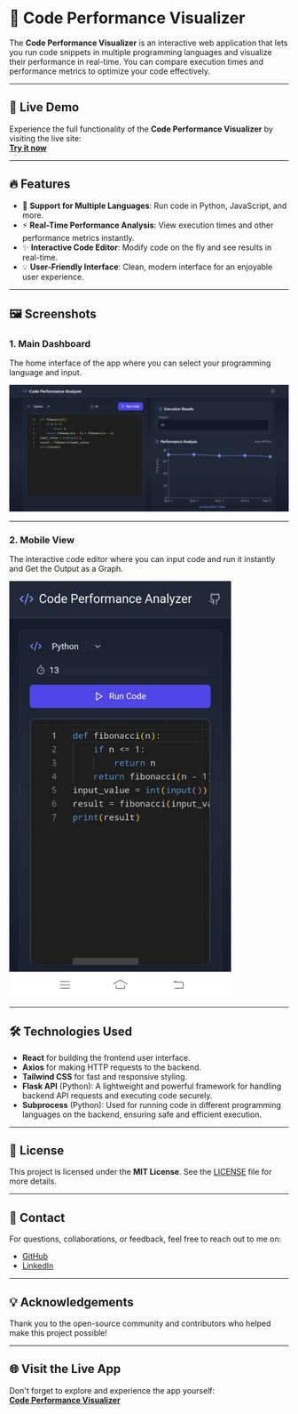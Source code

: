 # 🎯 **Code Performance Visualizer**

The **Code Performance Visualizer** is an interactive web application that lets you run code snippets in multiple programming languages and visualize their performance in real-time. You can compare execution times and performance metrics to optimize your code effectively.

---

## 🚀 **Live Demo**

Experience the full functionality of the **Code Performance Visualizer** by visiting the live site:  
[**Try it now**](https://zaidimurtaza.github.io/Function-Performance/)

---

## 🔥 **Features**

- 🔄 **Support for Multiple Languages**: Run code in Python, JavaScript, and more.
- ⚡ **Real-Time Performance Analysis**: View execution times and other performance metrics instantly.
- ✨ **Interactive Code Editor**: Modify code on the fly and see results in real-time.
- 💡 **User-Friendly Interface**: Clean, modern interface for an enjoyable user experience.

---

## 🖼️ **Screenshots**

### 1. **Main Dashboard**
The home interface of the app where you can select your programming language and input.

![Main Dashboard](./images/dashboard.jpg)

---

### 2. **Mobile View**
The interactive code editor where you can input code and run it instantly and Get the Output as a Graph.

<img src="./images/mobile-view.jpeg" width="400" />

---

## 🛠️ **Technologies Used**

- **React** for building the frontend user interface.
- **Axios** for making HTTP requests to the backend.
- **Tailwind CSS** for fast and responsive styling.
- **Flask API** (Python): A lightweight and powerful framework for handling backend API requests and executing code securely.
- **Subprocess** (Python): Used for running code in different programming languages on the backend, ensuring safe and efficient execution.

---

## 📜 **License**

This project is licensed under the **MIT License**. See the [LICENSE](LICENSE) file for more details.

---

## 💬 **Contact**

For questions, collaborations, or feedback, feel free to reach out to me on:

- [GitHub](https://github.com/zaidimurtaza)
- [LinkedIn](https://www.linkedin.com/in/zaidimurtaza)

---

## 💡 **Acknowledgements**

Thank you to the open-source community and contributors who helped make this project possible!

---

## 🌐 **Visit the Live App**

Don't forget to explore and experience the app yourself:  
[**Code Performance Visualizer**](https://zaidimurtaza.github.io/Function-Performance/)
